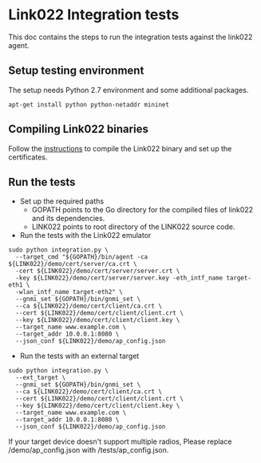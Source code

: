 # Link022 Integration tests
This doc contains the steps to run the integration tests against the link022 agent.

## Setup testing environment
The setup needs Python 2.7 environment and some additional packages.
```
apt-get install python python-netaddr mininet
```

## Compiling Link022 binaries
Follow the [instructions](../README.md) to compile the Link022 binary and set up the certificates.

## Run the tests
  - Set up the required paths
    - GOPATH points to the Go directory for the compiled files of link022 and its dependencies.
    - LINK022 points to root directory of the LINK022 source code.
  - Run the tests with the Link022 emulator
```
sudo python integration.py \
  --target_cmd "${GOPATH}/bin/agent -ca ${LINK022}/demo/cert/server/ca.crt \
  -cert ${LINK022}/demo/cert/server/server.crt \
  -key ${LINK022}/demo/cert/server/server.key -eth_intf_name target-eth1 \
  -wlan_intf_name target-eth2" \
  --gnmi_set ${GOPATH}/bin/gnmi_set \
  --ca ${LINK022}/demo/cert/client/ca.crt \
  --cert ${LINK022}/demo/cert/client/client.crt \
  --key ${LINK022}/demo/cert/client/client.key \
  --target_name www.example.com \
  --target_addr 10.0.0.1:8080 \
  --json_conf ${LINK022}/demo/ap_config.json

```
  - Run the tests with an external target
```
sudo python integration.py \
  --ext_target \
  --gnmi_set ${GOPATH}/bin/gnmi_set \
  --ca ${LINK022}/demo/cert/client/ca.crt \
  --cert ${LINK022}/demo/cert/client/client.crt \
  --key ${LINK022}/demo/cert/client/client.key \
  --target_name www.example.com \
  --target_addr 10.0.0.1:8080 \
  --json_conf ${LINK022}/demo/ap_config.json

```
If your target device doesn't support multiple radios, Please replace /demo/ap_config.json with /tests/ap_config.json.
